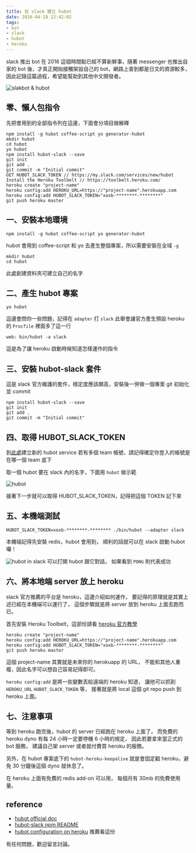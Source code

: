 ```yaml
---
title: 在 slack 建立 hubot
date: 2016-04-18 22:42:02
tags:
- bot
- slack
- hubot
- heroku
---
```


slack 推出 bot 在 2016 這個時間點已經不算新鮮事，隨著 messenger 也推出自家的 bot 後，才真正開始接觸架設自己的 bot，網路上查到都是日文的資源較多，因此記錄這篇過程，希望能幫助到其他中文開發者。

![slakbot & hubot](http://i.imgur.com/qzHh7bb.png)

<!-- more -->

## 零、懶人包指令

先把會用到的全部指令列在這邊，下面會分項目做解釋

```
npm install -g hubot coffee-script yo generator-hubot
mkdir hubot
cd hubot
yo hubot
npm install hubot-slack --save
git init
git add .
git commit -m "Initial commit"
GET HUBOT_SLACK_TOKEN // https://my.slack.com/services/new/hubot
Install the Heroku Toolbelt // https://toolbelt.heroku.com/
heroku create "project-name"
heroku config:add HEROKU_URL=https://"project-name".herokuapp.com
heroku config:add HUBOT_SLACK_TOKEN="xoxb-********-********"
git push heroku master
```

## 一、安裝本地環境

```
npm install -g hubot coffee-script yo generator-hubot
```

hubot 會用到 coffee-script 和 yo 去產生整個專案，所以需要安裝在全域 `-g`

```
mkdir hubot
cd hubot
```

此處創建資料夾可建立自己的名字

## 二、產生 hubot 專案

```
yo hubot
```

這邊會問你一些問題，記得在 `adapter` 打 `slack`
此舉會讓官方產生預設 heroku 的 `Procfile` 裡面多了這一行

```
web: bin/hubot -a slack
```

這是為了讓 heroku 啟動時候知道怎樣運作的指令

## 三、安裝 hubot-slack 套件

這是 slack 官方維護的套件，穩定度應該頗高，安裝後一併做一個專案 git 初始化並 commit

```
npm install hubot-slack --save
git init
git add .
git commit -m "Initial commit"
```

## 四、取得 HUBOT_SLACK_TOKEN

到[此處](https://my.slack.com/services/new/hubot)建立新的 hubot service
若有多個 team 帳號，請記得確定你登入的帳號是在哪一個 team 底下

取一個 hubot 要在 slack 內的名字，下圖用 `hubot` 做示範

![hubot](http://i.imgur.com/bpsLcz7.png)

接著下一步就可以取得 HUBOT_SLACK_TOKEN，記得把這個 TOKEN 記下來

## 五、本機端測試

```
HUBOT_SLACK_TOKEN=xoxb-********-******** ./bin/hubot --adapter slack
```

本機端記得先安裝 redis，hubot 會用到，
順利的話就可以在 slack 啟動 hubot 囉！

![hubot in slack](http://i.imgur.com/EWkWV3Q.png)
可以打開 hubot 跟它對話，
如果看到 `PONG` 則代表成功

## 六、將本地端 server 放上 heroku

slack 官方推薦的平台是 heroku，這邊介紹如何運作，
要記得的原理就是其實上述已經在本機端可以運行了，
這個步驟就是將 server 放到 heroku 上面去跑而已。

首先安裝 Heroku Toolbelt，這部份請看 [heroku 官方教學](https://toolbelt.heroku.com/)

```
heroku create "project-name"
heroku config:add HEROKU_URL=https://"project-name".herokuapp.com
heroku config:add HUBOT_SLACK_TOKEN="xoxb-********-********"
git push heroku master
```

這個 project-name 其實就是未來你的 herokuapp 的 URL，
不能和其他人重複，因此名字可以想自己容易記得即可。

`heroku config:add` 是將一些變數丟給遠端的 heroku 知道，
讓他可以抓到 `HEROKU_URL` `HUBOT_SLACK_TOKEN` 等，
接著就是將 local 這個 git repo push 到 heroku 上面。

## 七、注意事項

等到 heroku 跑完後，hubot 的 server 已經跑在 heroku 上面了，
而免費的 heroku dyno 有每 24 小時一定要停機 6 小時的規定，
因此若要拿來當正式的 bot 服務，
建議自己架 server 或者就付費買 heroku 的服務。

另外，在 hubot 專案底下的 `hubot-heroku-keepalive` 就是會固定戳 heroku，避免 30 分鐘後這個 dyno 就休息了。

在 heroku 上面有免費的 redis add-on 可以用，
每個月有 30mb 的免費使用量。

## reference

- [hubot official doc](https://hubot.github.com/docs/)
- [hubot-slack npm README](https://www.npmjs.com/package/hubot-slack)
- [hubot configuration on heroku](https://github.com/slackhq/hubot-slack#configuration) 推薦看這份

有任何問題，歡迎留言討論。
